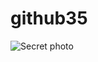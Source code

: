 # github35

![Secret photo](https://github.com/user-attachments/assets/dd19bd9a-1729-4ca5-ae17-0ea7a3c102a7)
